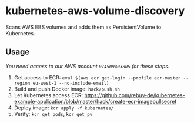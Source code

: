 # kubernetes-aws-volume-discovery

Scans AWS EBS volumes and adds them as PersistentVolume to Kubernetes.

## Usage

*You need access to our AWS account `074509403805` for these steps.*

1. Get access to ECR: `eval $(aws ecr get-login --profile ecr-master --region eu-west-1 --no-include-email)`
2. Build and push Docker image: `hack/push.sh`
3. Let Kubernetes access ECR: https://github.com/rebuy-de/kubernetes-example-application/blob/master/hack/create-ecr-imagepullsecret
4. Deploy image: `kcr apply -f kubernetes/`
5. Verify: `kcr get pods`, `kcr get pv`
